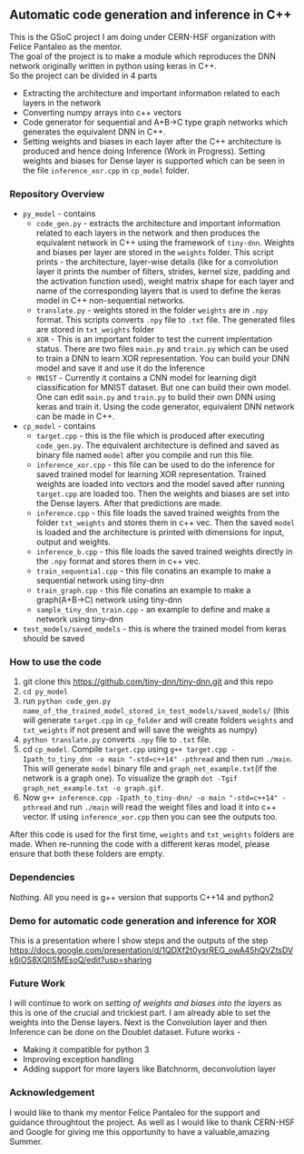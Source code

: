 ## Automatic code generation and inference in C++

This is the GSoC project I am doing under CERN-HSF organization with Felice Pantaleo as the mentor.   
The goal of the project is to make a module which reproduces the DNN network originally written in python using keras in C++.     
So the project can be divided in 4 parts     
* Extracting the architecture and important information related to each layers in the network  
* Converting numpy arrays into c++ vectors  
* Code generator for sequential and A+B->C type graph networks which generates the equivalent DNN in C++. 
* Setting weights and biases in each layer after the C++ architecture is produced and hence doing Inference (Work in Progress). Setting weights and biases for Dense layer is supported which can be seen in the file `inference_xor.cpp` in `cp_model` folder.   

### Repository Overview
* `py_model` - contains  
  * `code_gen.py` - extracts the architecture and important information related to each layers in the network and then produces the equivalent network in C++ using the framework of `tiny-dnn`. Weights and biases per layer are stored in the `weights` folder. This script prints - the architecture, layer-wise details (like for a convolution layer it prints the number of filters, strides, kernel size, padding and the activation function used), weight matrix shape for each layer and name of the corresponding layers that is used to define the keras model in C++ non-sequential networks.   
  * `translate.py` - weights stored in the folder `weights` are in `.npy` format. This scripts converts `.npy` file to `.txt` file. The generated files are stored in `txt_weights` folder
  * `XOR` - This is an important folder to test the current implentation status. There are two files `main.py` and `train.py`
  which can be used to train a DNN to learn XOR representation. You can build your DNN model and save it and use it do the Inference
  * `MNIST` - Currently it contains a CNN model for learning digit classification for MNIST dataset. But one can build their own model. One can edit `main.py` and `train.py` to build their own DNN using keras and train it. Using the code generator, equivalent DNN network can be made in C++.    
* `cp_model` - contains 
  * `target.cpp` - this is the file which is produced after executing `code_gen.py`. The equivalent architecture is defined and saved as binary file named `model` after you compile and run this file.
  * `inference_xor.cpp` - this file can be used to do the inference for saved trained model for learning XOR representation. Trained weights are loaded into vectors and the model saved after running `target.cpp` are loaded too. Then the weights and biases are set into the Dense layers. After that predictions are made.
  * `inference.cpp` - this file loads the saved trained weights from the folder `txt_weights` and stores them in c++ vec. Then the saved `model` is loaded and the architecture is printed with dimensions for input, output and weights. 
  * `inference_b.cpp` - this file loads the saved trained weights directly in the `.npy` format and stores them in c++ vec.
  * `train_sequential.cpp` - this file conatins an example to make a sequential network using tiny-dnn 
  * `train_graph.cpp` - this file conatins an example to make a graph(A+B->C) network using tiny-dnn
  * `sample_tiny_dnn_train.cpp` - an example to define and make a network using tiny-dnn
* `test_models/saved_models` - this is where the trained model from keras should be saved

### How to use the code
1) git clone this https://github.com/tiny-dnn/tiny-dnn.git and this repo
2) `cd py_model`
3) run `python code_gen.py name_of_the_trained_model_stored_in_test_models/saved_models/`  (this will generate `target.cpp` in `cp_folder` and will create folders `weights` and `txt_weights` if not present and will save the weights as numpy)
4) `python translate.py`  converts `.npy` file to `.txt` file. 
5) cd `cp_model`. Compile `target.cpp` using `g++ target.cpp -Ipath_to_tiny_dnn -o main "-std=c++14" -pthread` and then run `./main`. This will generate `model` binary file and `graph_net_example.txt`(if the network is a graph one). To visualize the graph `dot -Tgif graph_net_example.txt -o graph.gif`. 
6) Now `g++ inference.cpp -Ipath_to_tiny-dnn/ -o main "-std=c++14" -pthread` and run `./main` will read the weight files and load it into c++ vector. If using `inference_xor.cpp` then you can see the outputs too.

After this code is used for the first time, `weights` and `txt_weights` folders are made. When re-running the code with a different keras model, please ensure that both these folders are empty.   

### Dependencies 
Nothing. All you need is g++ version that supports C++14 and python2

### Demo for automatic code generation and inference for XOR
This is a presentation where I show steps and the outputs of the step https://docs.google.com/presentation/d/1QDXf2t0ysrREG_owA45hQVZtsDVk6iOS8XQIlSMEsoQ/edit?usp=sharing

### Future Work
I will continue to work on *setting of weights and biases into the layers* as this is one of the crucial and trickiest part. I am already able to set the weights into the Dense layers. Next is the Convolution layer and then Inference can be done on the Doublet dataset. Future works - 
* Making it compatible for python 3
* Improving exception handling
* Adding support for more layers like Batchnorm, deconvolution layer

### Acknowledgement
I would like to thank my mentor Felice Pantaleo for the support and guidance throughtout the project. As well as I would like to thank CERN-HSF and Google for giving me this opportunity to have a valuable,amazing Summer.
